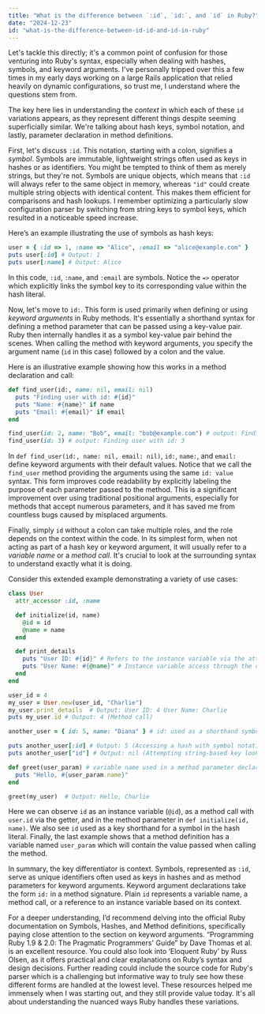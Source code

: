 ```yaml
---
title: "What is the difference between `:id`, `id:`, and `id` in Ruby?"
date: "2024-12-23"
id: "what-is-the-difference-between-id-id-and-id-in-ruby"
---
```


Let's tackle this directly; it's a common point of confusion for those venturing into Ruby's syntax, especially when dealing with hashes, symbols, and keyword arguments. I've personally tripped over this a few times in my early days working on a large Rails application that relied heavily on dynamic configurations, so trust me, I understand where the questions stem from.

The key here lies in understanding the *context* in which each of these `id` variations appears, as they represent different things despite seeming superficially similar. We're talking about hash keys, symbol notation, and lastly, parameter declaration in method definitions.

First, let's discuss `:id`. This notation, starting with a colon, signifies a *symbol*. Symbols are immutable, lightweight strings often used as keys in hashes or as identifiers. You might be tempted to think of them as merely strings, but they're not. Symbols are unique objects, which means that `:id` will always refer to the same object in memory, whereas `"id"` could create multiple string objects with identical content. This makes them efficient for comparisons and hash lookups. I remember optimizing a particularly slow configuration parser by switching from string keys to symbol keys, which resulted in a noticeable speed increase.

Here’s an example illustrating the use of symbols as hash keys:

```ruby
user = { :id => 1, :name => "Alice", :email => "alice@example.com" }
puts user[:id] # Output: 1
puts user[:name] # Output: Alice
```

In this code, `:id`, `:name`, and `:email` are symbols. Notice the `=>` operator which explicitly links the symbol key to its corresponding value within the hash literal.

Now, let's move to `id:`. This form is used primarily when defining or using *keyword arguments* in Ruby methods. It's essentially a shorthand syntax for defining a method parameter that can be passed using a key-value pair. Ruby then internally handles it as a symbol key-value pair behind the scenes. When calling the method with keyword arguments, you specify the argument name (`id` in this case) followed by a colon and the value.

Here is an illustrative example showing how this works in a method declaration and call:

```ruby
def find_user(id:, name: nil, email: nil)
  puts "Finding user with id: #{id}"
  puts "Name: #{name}" if name
  puts "Email: #{email}" if email
end

find_user(id: 2, name: "Bob", email: "bob@example.com") # output: Finding user with id: 2 Name: Bob Email: bob@example.com
find_user(id: 3) # output: Finding user with id: 3
```

In `def find_user(id:, name: nil, email: nil)`, `id:`, `name:`, and `email:` define keyword arguments with their default values. Notice that we call the `find_user` method providing the arguments using the same `id: value` syntax. This form improves code readability by explicitly labeling the purpose of each parameter passed to the method. This is a significant improvement over using traditional positional arguments, especially for methods that accept numerous parameters, and it has saved me from countless bugs caused by misplaced arguments.

Finally, simply `id` without a colon can take multiple roles, and the role depends on the context within the code. In its simplest form, when not acting as part of a hash key or keyword argument, it will usually refer to a *variable name* or a *method call*. It's crucial to look at the surrounding syntax to understand exactly what it is doing.

Consider this extended example demonstrating a variety of use cases:

```ruby
class User
  attr_accessor :id, :name

  def initialize(id, name)
    @id = id
    @name = name
  end

  def print_details
    puts "User ID: #{id}" # Refers to the instance variable via the attr_accessor getter
    puts "User Name: #{@name}" # Instance variable access through the direct notation
  end
end

user_id = 4
my_user = User.new(user_id, "Charlie")
my_user.print_details  # Output: User ID: 4 User Name: Charlie
puts my_user.id # Output: 4 (Method call)

another_user = { id: 5, name: "Diana" } # id: used as a shorthand symbol key notation in a hash

puts another_user[:id] # Output: 5 (Accessing a hash with symbol notation)
puts another_user["id"] # Output: nil (Attempting string-based key lookup when it's a symbol)

def greet(user_param) # variable name used in a method parameter declaration
  puts "Hello, #{user_param.name}"
end

greet(my_user)  # Output: Hello, Charlie
```

Here we can observe `id` as an instance variable (`@id`), as a method call with `user.id` via the getter, and in the method parameter in `def initialize(id, name)`. We also see `id` used as a key shorthand for a symbol in the hash literal. Finally, the last example shows that a method definition has a variable named `user_param` which will contain the value passed when calling the method.

In summary, the key differentiator is context. Symbols, represented as `:id`, serve as unique identifiers often used as keys in hashes and as method parameters for keyword arguments. Keyword argument declarations take the form `id:` in a method signature. Plain `id` represents a variable name, a method call, or a reference to an instance variable based on its context.

For a deeper understanding, I’d recommend delving into the official Ruby documentation on Symbols, Hashes, and Method definitions, specifically paying close attention to the section on keyword arguments. “Programming Ruby 1.9 & 2.0: The Pragmatic Programmers' Guide” by Dave Thomas et al. is an excellent resource. You could also look into ‘Eloquent Ruby’ by Russ Olsen, as it offers practical and clear explanations on Ruby’s syntax and design decisions. Further reading could include the source code for Ruby's parser which is a challenging but informative way to truly see how these different forms are handled at the lowest level. These resources helped me immensely when I was starting out, and they still provide value today. It's all about understanding the nuanced ways Ruby handles these variations.
